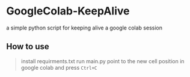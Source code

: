 # GoogleColab-KeepAlive
a simple python script for keeping alive a google colab session

## **How to use**
> install requirments.txt
> run main.py 
> point to the new cell position in google colab and press `Ctrl+C`
